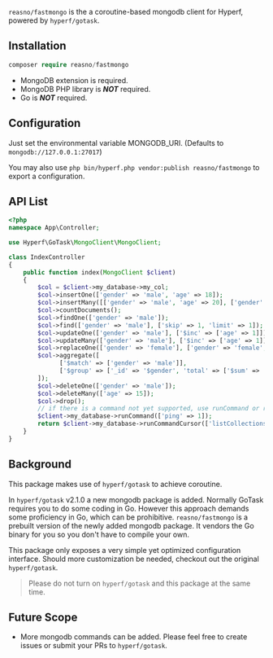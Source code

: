 `reasno/fastmongo` is the a coroutine-based mongodb client for Hyperf, powered by `hyperf/gotask`.

## Installation

```php
composer require reasno/fastmongo
```
- MongoDB extension is required. 
- MongoDB PHP library is ***NOT*** required.
- Go is ***NOT*** required.

## Configuration

Just set the environmental variable MONGODB_URI. (Defaults to `mongodb://127.0.0.1:27017`)

You may also use `php bin/hyperf.php vendor:publish reasno/fastmongo` to export a configuration.

## API List

```php
<?php
namespace App\Controller;

use Hyperf\GoTask\MongoClient\MongoClient;

class IndexController
{
    public function index(MongoClient $client)
    {
        $col = $client->my_database->my_col;
        $col->insertOne(['gender' => 'male', 'age' => 18]);
        $col->insertMany([['gender' => 'male', 'age' => 20], ['gender' => 'female', 'age' => 18]]);
        $col->countDocuments();
        $col->findOne(['gender' => 'male']);
        $col->find(['gender' => 'male'], ['skip' => 1, 'limit' => 1]);
        $col->updateOne(['gender' => 'male'], ['$inc' => ['age' => 1]]);
        $col->updateMany(['gender' => 'male'], ['$inc' => ['age' => 1]]);
        $col->replaceOne(['gender' => 'female'], ['gender' => 'female', 'age' => 15]);
        $col->aggregate([
              ['$match' => ['gender' => 'male']],
              ['$group' => ['_id' => '$gender', 'total' => ['$sum' => '$age']]],
        ]);
        $col->deleteOne(['gender' => 'male']);
        $col->deleteMany(['age' => 15]);
        $col->drop();
        // if there is a command not yet supported, use runCommand or runCommandCursor.
        $client->my_database->runCommand(['ping' => 1]);
        return $client->my_database->runCommandCursor(['listCollections' => 1]); 
    }
}
```

## Background

This package makes use of `hyperf/gotask` to achieve coroutine.

In `hyperf/gotask` v2.1.0 a new mongodb package is added. Normally GoTask requires you to do some coding in Go. However this approach demands some proficiency in Go, which can be prohibitive. `reasno/fastmongo` is a prebuilt version of the newly added mongodb package. It vendors the Go binary for you so you don't have to compile your own.

This package only exposes a very simple yet optimized configuration interface. Should more customization be needed, checkout out the original `hyperf/gotask`. 

> Please do not turn on `hyperf/gotask` and this package at the same time.

## Future Scope
* More mongodb commands can be added. Please feel free to create issues or submit your PRs to `hyperf/gotask`.



